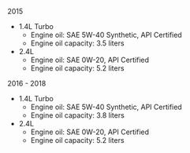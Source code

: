 2015
- 1.4L Turbo
    - Engine oil: SAE 5W-40 Synthetic, API Certified
    - Engine oil capacity: 3.5 liters
- 2.4L
    - Engine oil: SAE 0W-20, API Certified
    - Engine oil capacity: 5.2 liters

2016 - 2018
- 1.4L Turbo
    - Engine oil: SAE 5W-40 Synthetic, API Certified
    - Engine oil capacity: 3.8 liters
- 2.4L
    - Engine oil: SAE 0W-20, API Certified
    - Engine oil capacity: 5.2 liters
